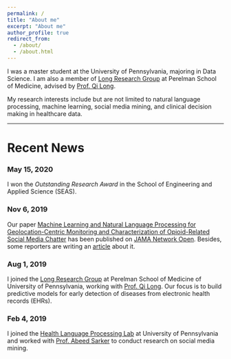 ```yaml
---
permalink: /
title: "About me"
excerpt: "About me"
author_profile: true
redirect_from: 
  - /about/
  - /about.html
---
```


I was a master student at the University of Pennsylvania, majoring in Data Science.  I am also a member of [Long Research Group](https://www.med.upenn.edu/long-lab/) at Perelman School of Medicine, advised by [Prof. Qi Long](https://www.dbei.med.upenn.edu/bio/qi-long-phd).

My research interests include but are not limited to natural language processing, machine learning, social media mining, and clinical decision making in healthcare data.

------

Recent News
======

### May 15, 2020

I won the *Outstanding Research Award* in the School of Engineering and Applied Science (SEAS).



### Nov 6, 2019

Our paper [Machine Learning and Natural Language Processing for Geolocation-Centric Monitoring and Characterization of Opioid-Related Social Media Chatter](https://jamanetwork.com/journals/jamanetworkopen/fullarticle/2753983) has been published on [JAMA Network Open](https://jamanetwork.com/journals/jamanetworkopen). Besides, some reporters are writing an [article](https://www.popsci.com/story/health/opioids-social-media-predict/) about it.



### Aug 1, 2019

I joined the [Long Research Group](https://www.med.upenn.edu/long-lab/) at Perelman School of Medicine of University of Pennsylvania, working with [Prof. Qi Long](https://www.dbei.med.upenn.edu/bio/qi-long-phd). Our focus is to build predictive models for early detection of diseases from electronic health records (EHRs).



### Feb 4, 2019

I joined the [Health Language Processing Lab](https://healthlanguageprocessing.org/) at University of Pennsylvania and worked with [Prof. Abeed Sarker](https://abeedsarker.com/) to conduct research on social media mining.

